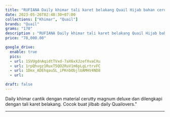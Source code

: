 ```yaml
---
title: "RUFIANA Daily khimar tali karet belakang Quail Hijab bahan cerutty"
date: 2023-05-26T02:48:30+07:00
collections: ["Khimar", "Quail"]
brands: "Quail"
grams: "170"
description : "RUFIANA Daily khimar tali karet belakang Quail Hijab bahan cerutty"
price: "78,000.00"

google_drive:
  enable: true
  pics:
  - url: 1SVUgdnAqidtTVxd-7aX6xXJzefXvaCXu
  - url: 1rpQhvgz1RuxT5QO2RuV1m6pLgLrtrvFC
  - url: 1Dmx_ADEhqau5L_iPKnbObjlUAMHV4ND8
  - url: 

draft: false
---
```


Daily khimar cantik dengan material cerutty magnum deluxe dan dilengkapi dengan tali karet belakang. Cocok buat jilbab daily Quailovers."

---------    
 
